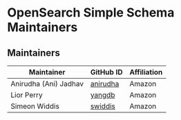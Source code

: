 # OpenSearch Simple Schema Maintainers

## Maintainers

| Maintainer            | GitHub ID                               | Affiliation |
|-----------------------|-----------------------------------------| ----------- |
| Anirudha (Ani) Jadhav | [anirudha](https://github.com/anirudha) | Amazon |
| Lior Perry            | [yangdb](https://github.com/yang-db)    | Amazon |
| Simeon Widdis         | [swiddis](https://github.com/swiddis)   | Amazon |
